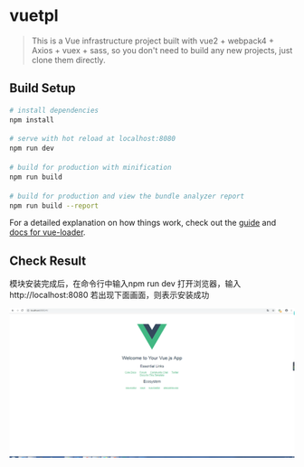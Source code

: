 # vuetpl

> This is a Vue infrastructure project built with vue2 + webpack4 + Axios + vuex + sass, so you don't need to build any new projects, just clone them directly.

## Build Setup

``` bash
# install dependencies
npm install

# serve with hot reload at localhost:8080
npm run dev

# build for production with minification
npm run build

# build for production and view the bundle analyzer report
npm run build --report
```

For a detailed explanation on how things work, check out the [guide](http://vuejs-templates.github.io/webpack/) and [docs for vue-loader](http://vuejs.github.io/vue-loader).

## Check Result

 模块安装完成后，在命令行中输入npm run dev
 打开浏览器，输入http://localhost:8080
 若出现下面画面，则表示安装成功

 ![image](https://github.com/hzn1995/vuepro/blob/master/success.png)

